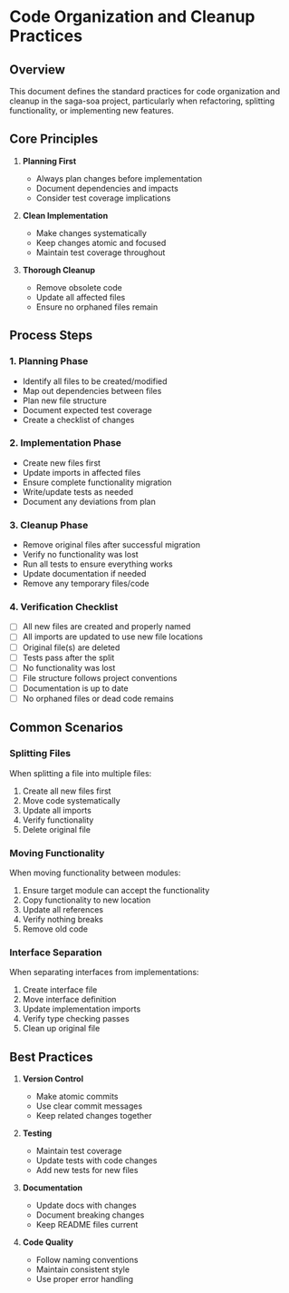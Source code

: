 # Code Organization and Cleanup Practices

## Overview

This document defines the standard practices for code organization and cleanup in the saga-soa project, particularly when refactoring, splitting functionality, or implementing new features.

## Core Principles

1. **Planning First**

   - Always plan changes before implementation
   - Document dependencies and impacts
   - Consider test coverage implications

2. **Clean Implementation**

   - Make changes systematically
   - Keep changes atomic and focused
   - Maintain test coverage throughout

3. **Thorough Cleanup**
   - Remove obsolete code
   - Update all affected files
   - Ensure no orphaned files remain

## Process Steps

### 1. Planning Phase

- Identify all files to be created/modified
- Map out dependencies between files
- Plan new file structure
- Document expected test coverage
- Create a checklist of changes

### 2. Implementation Phase

- Create new files first
- Update imports in affected files
- Ensure complete functionality migration
- Write/update tests as needed
- Document any deviations from plan

### 3. Cleanup Phase

- Remove original files after successful migration
- Verify no functionality was lost
- Run all tests to ensure everything works
- Update documentation if needed
- Remove any temporary files/code

### 4. Verification Checklist

- [ ] All new files are created and properly named
- [ ] All imports are updated to use new file locations
- [ ] Original file(s) are deleted
- [ ] Tests pass after the split
- [ ] No functionality was lost
- [ ] File structure follows project conventions
- [ ] Documentation is up to date
- [ ] No orphaned files or dead code remains

## Common Scenarios

### Splitting Files

When splitting a file into multiple files:

1. Create all new files first
2. Move code systematically
3. Update all imports
4. Verify functionality
5. Delete original file

### Moving Functionality

When moving functionality between modules:

1. Ensure target module can accept the functionality
2. Copy functionality to new location
3. Update all references
4. Verify nothing breaks
5. Remove old code

### Interface Separation

When separating interfaces from implementations:

1. Create interface file
2. Move interface definition
3. Update implementation imports
4. Verify type checking passes
5. Clean up original file

## Best Practices

1. **Version Control**

   - Make atomic commits
   - Use clear commit messages
   - Keep related changes together

2. **Testing**

   - Maintain test coverage
   - Update tests with code changes
   - Add new tests for new files

3. **Documentation**

   - Update docs with changes
   - Document breaking changes
   - Keep README files current

4. **Code Quality**
   - Follow naming conventions
   - Maintain consistent style
   - Use proper error handling
